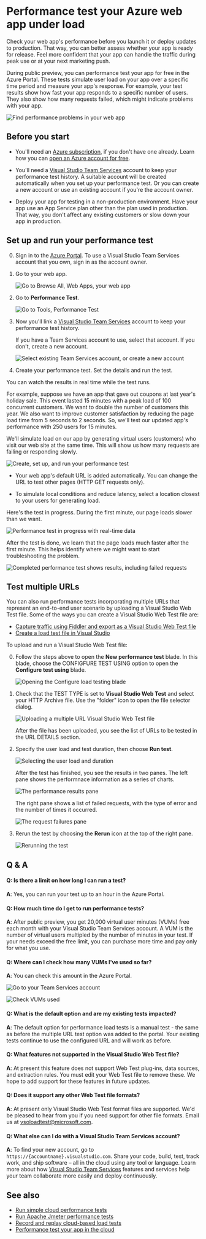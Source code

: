 <properties
   pageTitle="Test your Azure web app's performance | Microsoft Azure"
   description="Run Azure web app performance tests to check how your app handles user load. Measure response time and find failures that might indicate problems."
   services="app-service\web"
   documentationCenter=""
   authors="ecfan"
   manager="douge"
   editor="jimbe"/>

<tags
   ms.service="app-service-web"
   ms.workload="web"
   ms.tgt_pltfrm="na"
   ms.devlang="na"
   ms.topic="article"
   ms.date="05/25/2016"
   ms.author="estfan; manasma; ahomer"/>

# Performance test your Azure web app under load

Check your web app's performance before you launch it or deploy updates to production. 
That way, you can better assess whether your app is ready for release. Feel more
confident that your app can handle the traffic during peak use or at your next marketing push.

During public preview, you can performance test your app for free in the Azure Portal.
These tests simulate user load on your app over a specific time period and measure your app's response. 
For example, your test results show how fast your app responds to a specific number 
of users. They also show how many requests failed, which might indicate problems with your app.      

![Find performance problems in your web app](./media/app-service-web-app-performance-test/azure-np-perf-test-overview.png)

## Before you start

* You'll need an [Azure subscription](https://account.windowsazure.com/subscriptions), 
if you don't have one already. Learn how you can 
[open an Azure account for free](https://azure.microsoft.com/pricing/free-trial/?WT.mc_id=A261C142F).

* You'll need a [Visual Studio Team Services](https://www.visualstudio.com/products/what-is-visual-studio-online-vs) 
account to keep your performance test history. A suitable account will be created 
automatically when you set up your performance test. Or you can create a new account 
or use an existing account if you're the account owner. 

* Deploy your app for testing in a non-production environment. 
Have your app use an App Service plan other than the plan used in production. 
That way, you don't affect any existing customers or slow down your app in production. 

## Set up and run your performance test

0.  Sign in to the [Azure Portal](https://portal.azure.com). 
To use a Visual Studio Team Services account that you own, 
sign in as the account owner.

0.  Go to your web app.

    ![Go to Browse All, Web Apps, your web app](./media/app-service-web-app-performance-test/azure-np-web-apps.png)

0.  Go to **Performance Test**.

    ![Go to Tools, Performance Test](./media/app-service-web-app-performance-test/azure-np-web-app-details-tools-expanded.png)
 
0. Now you'll link a [Visual Studio Team Services](https://www.visualstudio.com/products/what-is-visual-studio-online-vs) 
account to keep your performance test history.

    If you have a Team Services account to use, select that account. If you don't, create a new account.

    ![Select existing Team Services account, or create a new account](./media/app-service-web-app-performance-test/azure-np-no-vso-account.png)

0.  Create your performance test. Set the details and run the test. 

You can watch the results in real time while the test runs.

For example, suppose we have an app that gave out coupons at last year's holiday sale. 
This event lasted 15 minutes with a peak load of 100 concurrent customers. 
We want to double the number of customers this year. We also want to improve customer satisfaction by reducing the page load time from 5 seconds to 2 seconds. 
So, we'll test our updated app's performance with 250 users for 15 minutes.

We'll simulate load on our app by generating virtual users (customers) 
  who visit our web site at the same time. This will show us how many 
  requests are failing or responding slowly.

  ![Create, set up, and run your performance test](./media/app-service-web-app-performance-test/azure-np-new-performance-test.png)

   *  Your web app's default URL is added automatically. 
   You can change the URL to test other pages (HTTP GET requests only).

   *  To simulate local conditions and reduce latency, 
   select a location closest to your users for generating load.

  Here's the test in progress. During the first minute, 
  our page loads slower than we want.

  ![Performance test in progress with real-time data](./media/app-service-web-app-performance-test/azure-np-running-perf-test.png)

  After the test is done, we learn that the page loads much faster 
  after the first minute. This helps identify where we might want to 
  start troubleshooting the problem.

  ![Completed performance test shows results, including failed requests](./media/app-service-web-app-performance-test/azure-np-perf-test-done.png)

## Test multiple URLs

You can also run performance tests incorporating multiple URLs
that represent an end-to-end user scenario by uploading a Visual
Studio Web Test file. Some of the ways you can create a
Visual Studio Web Test file are:

* [Capture traffic using Fiddler and export as a Visual Studio Web Test file](http://docs.telerik.com/fiddler/Save-And-Load-Traffic/Tasks/VSWebTest)
* [Create a load test file in Visual Studio](https://www.visualstudio.com/docs/test/performance-testing/run-performance-tests-app-before-release)

To upload and run a Visual Studio Web Test file:
 
0. Follow the steps above to open the **New performance test** blade.
   In this blade, choose the CONFIGFURE TEST USING option to open the 
   **Configure test using** blade.  

    ![Opening the Configure load testing blade](./media/app-service-web-app-performance-test/multiple-01-authoring-blade.png)

0. Check that the TEST TYPE is set to **Visual Studio Web Test** and select your HTTP Archive file.
    Use the "folder" icon to open the file selector dialog.

    ![Uploading a multiple URL Visual Studio Web Test file](./media/app-service-web-app-performance-test/multiple-01-authoring-blade2.png)

    After the file has been uploaded, you see the list of URLs to be tested in the URL DETAILS section.
 
0. Specify the user load and test duration, then choose **Run test**.

    ![Selecting the user load and duration](./media/app-service-web-app-performance-test/multiple-01-authoring-blade3.png)

    After the test has finished, you see the results in two panes. The left pane shows the performnace information as a series of charts.

    ![The performance results pane](./media/app-service-web-app-performance-test/multiple-01a-results.png)

    The right pane shows a list of failed requests, with the type of error and the number of times it occurred.

    ![The request failures pane](./media/app-service-web-app-performance-test/multiple-01b-results.png)

0. Rerun the test by choosing the **Rerun** icon at the top of the right pane.

    ![Rerunning the test](./media/app-service-web-app-performance-test/multiple-rerun-test.png)

##  Q & A

#### Q: Is there a limit on how long I can run a test? 

**A**: Yes, you can run your test up to an hour in the Azure Portal.

#### Q: How much time do I get to run performance tests? 

**A**: After public preview, you get 20,000 virtual user minutes (VUMs) 
free each month with your Visual Studio Team Services account. 
A VUM is the number of virtual users multipled by the number 
of minutes in your test. If your needs exceed the free limit, 
you can purchase more time and pay only for what you use.

#### Q: Where can I check how many VUMs I've used so far?

**A**: You can check this amount in the Azure Portal.

![Go to your Team Services account](./media/app-service-web-app-performance-test/azure-np-vso-accounts.png)

![Check VUMs used](./media/app-service-web-app-performance-test/azure-np-vso-accounts-vum-summary.png)

#### Q: What is the default option and are my existing tests impacted?

**A**: The default option for performance load tests is a manual test -
the same as before the multiple URL test option was added to the portal.
Your existing tests continue to use the configured URL and will work as before.

#### Q: What features not supported in the Visual Studio Web Test file?

**A**: At present this feature does not support Web Test plug-ins, data 
sources, and extraction rules. You must edit your Web Test file to remove 
these. We hope to add support for these features in future updates.

#### Q: Does it support any other Web Test file formats?
  
**A**: At present only Visual Studio Web Test format files are supported.
We'd be pleased to hear from you if you need support for other file formats. 
Email us at [vsoloadtest@microsoft.com](mailto:vsoloadtest@microsoft.com).

#### Q: What else can I do with a Visual Studio Team Services account?

**A**: To find your new account, go to ```https://{accountname}.visualstudio.com```. 
Share your code, build, test, track work, and ship software – all in the cloud 
using any tool or language. Learn more about how [Visual Studio Team Services](https://www.visualstudio.com/products/what-is-visual-studio-online-vs) 
features and services help your team collaborate more easily and deploy continuously.

## See also

* [Run simple cloud performance tests](https://www.visualstudio.com/docs/test/performance-testing/getting-started/get-started-simple-cloud-load-test)
* [Run Apache Jmeter performance tests](https://www.visualstudio.com/docs/test/performance-testing/getting-started/get-started-jmeter-test)
* [Record and replay cloud-based load tests](https://www.visualstudio.com/docs/test/performance-testing/getting-started/record-and-replay-cloud-load-tests)
* [Performance test your app in the cloud](https://www.visualstudio.com/docs/test/performance-testing/getting-started/getting-started-with-performance-testing)
